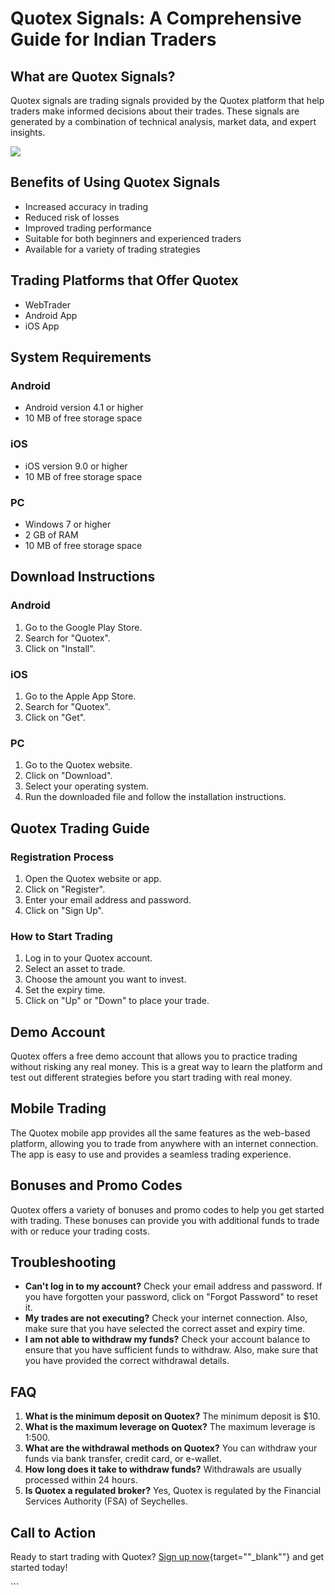 # Quotex Signals: A Comprehensive Guide for Indian Traders

## What are Quotex Signals?

Quotex signals are trading signals provided by the Quotex platform that
help traders make informed decisions about their trades. These signals
are generated by a combination of technical analysis, market data, and
expert insights.

[![](https://static.quotex.io/files/8_en/300_250.jpg)](https://traff.sbs/brokerqxsignupf)

## Benefits of Using Quotex Signals

-   Increased accuracy in trading
-   Reduced risk of losses
-   Improved trading performance
-   Suitable for both beginners and experienced traders
-   Available for a variety of trading strategies

## Trading Platforms that Offer Quotex

-   WebTrader
-   Android App
-   iOS App

## System Requirements

### Android

-   Android version 4.1 or higher
-   10 MB of free storage space

### iOS

-   iOS version 9.0 or higher
-   10 MB of free storage space

### PC

-   Windows 7 or higher
-   2 GB of RAM
-   10 MB of free storage space

## Download Instructions

### Android

1.  Go to the Google Play Store.
2.  Search for "Quotex".
3.  Click on "Install".

### iOS

1.  Go to the Apple App Store.
2.  Search for "Quotex".
3.  Click on "Get".

### PC

1.  Go to the Quotex website.
2.  Click on "Download".
3.  Select your operating system.
4.  Run the downloaded file and follow the installation instructions.

## Quotex Trading Guide

### Registration Process

1.  Open the Quotex website or app.
2.  Click on "Register".
3.  Enter your email address and password.
4.  Click on "Sign Up".

### How to Start Trading

1.  Log in to your Quotex account.
2.  Select an asset to trade.
3.  Choose the amount you want to invest.
4.  Set the expiry time.
5.  Click on "Up" or "Down" to place your trade.

## Demo Account

Quotex offers a free demo account that allows you to practice trading
without risking any real money. This is a great way to learn the
platform and test out different strategies before you start trading with
real money.

## Mobile Trading

The Quotex mobile app provides all the same features as the web-based
platform, allowing you to trade from anywhere with an internet
connection. The app is easy to use and provides a seamless trading
experience.

## Bonuses and Promo Codes

Quotex offers a variety of bonuses and promo codes to help you get
started with trading. These bonuses can provide you with additional
funds to trade with or reduce your trading costs.

## Troubleshooting

-   **Can\'t log in to my account?** Check your email address and
    password. If you have forgotten your password, click on "Forgot
    Password" to reset it.
-   **My trades are not executing?** Check your internet connection.
    Also, make sure that you have selected the correct asset and expiry
    time.
-   **I am not able to withdraw my funds?** Check your account balance
    to ensure that you have sufficient funds to withdraw. Also, make
    sure that you have provided the correct withdrawal details.

## FAQ

1.  **What is the minimum deposit on Quotex?** The minimum deposit is
    \$10.
2.  **What is the maximum leverage on Quotex?** The maximum leverage is
    1:500.
3.  **What are the withdrawal methods on Quotex?** You can withdraw your
    funds via bank transfer, credit card, or e-wallet.
4.  **How long does it take to withdraw funds?** Withdrawals are usually
    processed within 24 hours.
5.  **Is Quotex a regulated broker?** Yes, Quotex is regulated by the
    Financial Services Authority (FSA) of Seychelles.

## Call to Action

Ready to start trading with Quotex? [Sign up
now](\%22https://traff.sbs/brokerqxsignup\%22){target=""_blank""}
and get started today!

\`\`\`

